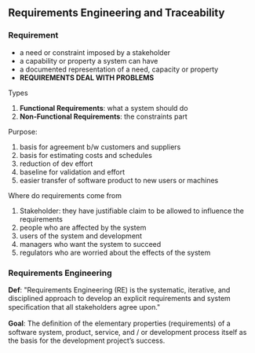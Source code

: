 ## Requirements Engineering and Traceability

### Requirement
- a need or constraint imposed by a stakeholder
- a capability or property a system can have
- a documented representation of a need, capacity or property
- **REQUIREMENTS DEAL WITH PROBLEMS**

Types
1. **Functional Requirements**: what a system should do
2. **Non-Functional Requirements**: the constraints part

Purpose:
1. basis for agreement b/w customers and suppliers
2. basis for estimating costs and schedules
3. reduction of dev effort
4. baseline for validation and effort
5. easier transfer of software product to new users or machines

Where do requirements come from
1. Stakeholder: they have justifiable claim to be allowed to influence the requirements
2. people who are affected by the system
3. users of the system and development
4. managers who want the system to succeed
5. regulators who are worried about the effects of the system

### Requirements Engineering

**Def**: "Requirements Engineering (RE) is the systematic, iterative, and
disciplined approach to develop an explicit requirements and system
speciﬁcation that all stakeholders agree upon."

**Goal**: The deﬁnition of the elementary properties (requirements) of a
software system, product, service, and / or development process itself as
the basis for the development project’s success.


